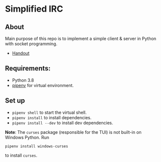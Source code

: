 # Simplified IRC

## About
Main purpose of this repo is to implement a simple client & server in Python with socket programming.

+ [Handout](./A2_socket_programming.pdf)

## Requirements:

+ Python 3.8
+ [pipenv](https://github.com/pypa/pipenv) for virtual environment.

## Set up
+ `pipenv shell` to start the virtual shell.
+ `pipenv install` to install dependencies.
+ `pipenv install --dev` to install dev dependencies.

**Note**: The `curses` package (responsible for the TUI) is not built-in on Windows Python. Run 

```
pipenv install windows-curses
```
to install `curses`.
